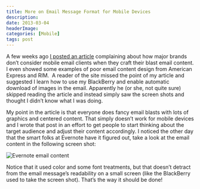 ```yaml
---
title: More on Email Message Format for Mobile Devices
description: 
date: 2013-03-04
headerImage: 
categories: [Mobile]
tags: post
---
```


A few weeks ago [I posted an article](index.php?option=com_content&view=article&id=347:ignoring-mobile-email-clients&catid=15:category-mobile&Itemid=139) complaining about how major brands don’t consider mobile email clients when they craft their blast email content. I even showed some examples of poor email content design from American Express and RIM.  A reader of the site missed the point of my article and suggested I learn how to use my BlackBerry and enable automatic download of images in the email. Apparently he (or she, not quite sure) skipped reading the article and instead simply saw the screen shots and thought I didn’t know what I was doing.

My point in the article is that everyone does fancy email blasts with lots of graphics and centered content. That simply doesn’t work for mobile devices and I wrote that post in an effort to get people to start thinking about the target audience and adjust their content accordingly. I noticed the other day that the smart folks at Evernote have it figured out, take a look at the email content in the following screen shot:

![Evernote email content](images/stories/2013/evernote-email.png)

Notice that it used color and some font treatments, but that doesn’t detract from the email message’s readability on a small screen (like the BlackBerry used to take the screen shot). That’s the way it should be done!